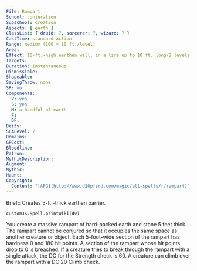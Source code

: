 ```yaml
---
File: Rampart
School: conjuration
Subschool: creation
Aspects: [ earth ]
ClassList: { druid: 7, sorcerer: 7, wizard: 7 }
CastTime: standard action
Range: medium (100 + 10 ft./level)
Area: 
Effect: 10-ft.-high earthen wall, in a line up to 10 ft. long/2 levels, or a circle with radius of up to 3 ft. + 1 ft./level
Targets: 
Duration: instantaneous
Dismissible: 
Shapeable: 
SavingThrow: none
SR: no
Components:
  V: yes
  S: yes
  M: a handful of earth
  F: 
  DF: 
Deity: 
SLALevel: 7
Domains: 
GPCost: 
Bloodline: 
Patron: 
MythicDescription: 
Augment: 
Mythic: 
Haunt: 
Copyright:
  Content: "[APG](http://www.d20pfsrd.com/magic/all-spells/r/rampart)"
---
```

Brief:: Creates 5-ft.-thick earthen barrier.

```dataviewjs
customJS.Spell.printWiki(dv)
```

You create a massive rampart of hard-packed earth and stone 5 feet thick. The rampart cannot be conjured so that it occupies the same space as another creature or object. Each 5-foot-wide section of the rampart has hardness 0 and 180 hit points. A section of the rampart whose hit points drop to 0 is breached. If a creature tries to break through the rampart with a single attack, the DC for the Strength check is 60. A creature can climb over the rampart with a DC 20 Climb check.
